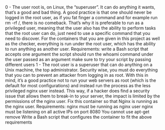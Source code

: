 0 - The user root is, on Linux, the “superuser”. It can do anything it wants, that’s a good and bad thing. A good practice is that one should never be logged in the root user, as if you fat finger a command and for example run rm -rf /, there is no comeback. That’s why it is preferable to run as a privileged user, meaning that the user also has the ability to perform tasks that the root user can do, just need to use a specific command that you need to discover.
For the containers that you are given in this project as well as the checker, everything is run under the root user, which has the ability to run anything as another user.
Requirements:
write a Bash script that accepts one argument
the script should run the whoami command under the user passed as an argument
make sure to try your script by passing different users
1 - The root user is a superuser that can do anything on a Unix machine, the top administrator. Security wise, you must do everything that you can to prevent an attacker from logging in as root. With this in mind, it’s a good practice not to run your web servers as root (which is the default for most configurations) and instead run the process as the less privileged nginx user instead. This way, if a hacker does find a security issue that allows them to break-in to your server, the impact is limited by the permissions of the nginx user.
Fix this container so that Nginx is running as the nginx user.
Requirements:
nginx must be running as nginx user
nginx must be listening on all active IPs on port 8080
You cannot use apt-get remove
Write a Bash script that configures the container to fit the above requirements

